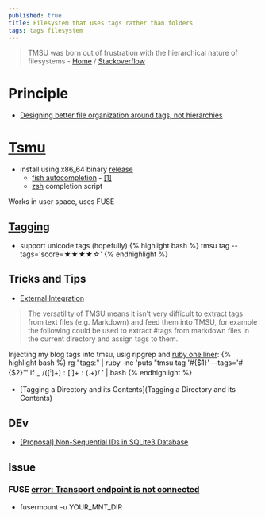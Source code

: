 ```yaml
---
published: true
title: Filesystem that uses tags rather than folders
tags: tags filesystem
---
```

> TMSU was born out of frustration with the hierarchical nature of filesystems - [Home](https://tmsu.org/) / [Stackoverflow](https://stackoverflow.com/questions/3263036/file-system-that-uses-tags-rather-than-folders)

# Principle
- [Designing better file organization around tags, not hierarchies](https://www.nayuki.io/page/designing-better-file-organization-around-tags-not-hierarchies#contents)

# [Tsmu](https://github.com/oniony/TMSU)
- install using x86_64 binary [release](https://github.com/oniony/TMSU/releases)
	- [fish autocompletion](https://github.com/0ion9/fish_tmsu) - [\[1\]](https://github.com/oniony/TMSU/issues/169)
	- [zsh](https://github.com/oniony/TMSU/blob/master/misc/zsh/_tmsu) completion script

Works in user space, uses FUSE

## [Tagging](https://github.com/oniony/TMSU/wiki/Tag-and-Value-Names)
- support unicode tags (hopefully)
{% highlight bash %}
tmsu tag <file> --tags='score=★★★★☆'
{% endhighlight %}

## Tricks and Tips
- [External Integration](https://github.com/oniony/TMSU/wiki/Tricks-and-Tips#external-integration)
> The versatility of TMSU means it isn't very difficult to extract tags from text files (e.g. Markdown) and feed them into TMSU, for example the following could be used to extract #tags from markdown files in the current directory and assign tags to them.

Injecting my blog tags into tmsu, usig ripgrep and [ruby one liner](2020-07-26-ruby-one-liner):
{% highlight bash %}
rg "tags:" | ruby -ne 'puts "tmsu tag \'#{$1}\' --tags=\'#{$2}\'" if $_ =~ /([^:]+):[^:]+:(.+)$/ ' | bash
{% endhighlight %}

- [Tagging a Directory and its Contents](Tagging a Directory and its Contents)

## DEv
- [\[Proposal\] Non-Sequential IDs in SQLite3 Database](https://github.com/oniony/TMSU/pull/91)
  
## Issue
### FUSE [error: Transport endpoint is not connected](https://stackoverflow.com/a/19920009/51386)
- fusermount -u YOUR_MNT_DIR
